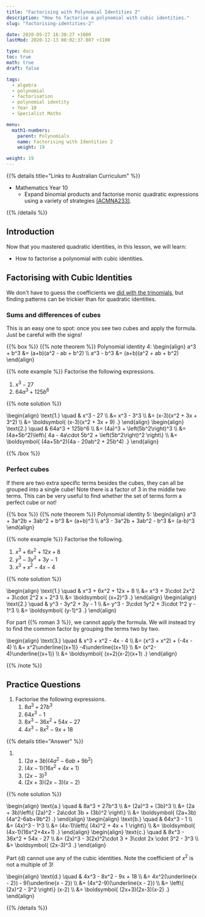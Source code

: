 ```yaml
---
title: "Factorising with Polynomial Identities 2"
description: "How to factorise a polynomial with cubic identities."
slug: "factorising-identities-2"

date: 2020-05-27 16:30:27 +1000
lastMod: 2020-12-13 08:02:37.087 +1100

type: docs
toc: true
math: true
draft: false

tags:
  - algebra
  - polynomial
  - factorisation
  - polynomial identity
  - Year 10
  - Specialist Maths

menu:
  math1-numbers:
    parent: Polynomials
    name: Factorising with Identities 2
    weight: 19

weight: 19
---
```


{{% details title="Links to Australian Curriculum" %}}

- Mathematics Year 10
  - Expand binomial products and factorise monic quadratic expressions using a variety of strategies [(ACMNA233)](https://www.australiancurriculum.edu.au/f-10-curriculum/mathematics/?strand=Number+and+Algebra&year=11761&elaborations=true&cd=ACMNA233).

{{% /details %}}

## Introduction

Now that you mastered quadratic identities, in this lesson, we will learn:

- How to factorise a polynomial with cubic identities.

## Factorising with Cubic Identities

We don't have to guess the coefficients we [did with the trinomials](../factorising-identities-1/#quadratic-trinomials), but finding patterns can be trickier than for quadratic identities.

### Sums and differences of cubes

This is an easy one to spot: once you see two cubes and apply the formula. Just be careful with the signs!

{{% box %}}
{{% note theorem %}} Polynomial identity 4:
\begin{align}
a^3 + b^3 &= (a+b)(a^2 - ab + b^2) \\\\
a^3 - b^3 &= (a+b)(a^2 + ab + b^2)
\end{align}

{{% note example %}}
Factorise the following expressions.

1. $x^3 - 27$
2. $64a^3 + 125b^6$

{{% note solution %}}

\begin{align}
\text{1.} \quad & x^3 - 27 \\\\
&= x^3 - 3^3 \\\\
&= (x-3)(x^2 + 3x + 3^2) \\\\
&= \boldsymbol{ (x-3)(x^2 + 3x + 9) .}
\end{align}
\begin{align}
\text{2.} \quad & 64a^3 + 125b^6 \\\\
&= (4a)^3 + \left(5b^2\right)^3 \\\\
&= (4a+5b^2)\left\\{ 4a - 4a\cdot 5b^2 + \left(5b^2\right)^2 \right\\} \\\\
&= \boldsymbol{ (4a+5b^2)(4a - 20ab^2 + 25b^4) .}
\end{align}

{{% /box %}}

### Perfect cubes

If there are two extra specific terms besides the cubes, they can all be grouped into a single cube! Note there is a factor of $3$ in the middle two terms. This can be very useful to find whether the set of terms form a perfect cube or not!

{{% box %}}
{{% note theorem %}} Polynomial identity 5:
\begin{align}
a^3 + 3a^2b + 3ab^2 + b^3 &= (a+b)^3 \\\\
a^3 - 3a^2b + 3ab^2 - b^3 &= (a-b)^3
\end{align}

{{% note example %}}
Factorise the following.

1. $x^3 + 6x^2 + 12x + 8$
2. $y^3 - 3y^2 + 3y - 1$
3. $x^3 + x^2 - 4x - 4$

{{% note solution %}}

\begin{align}
\text{1.} \quad & x^3 + 6x^2 + 12x + 8 \\\\
&= x^3 + 3\cdot 2x^2 + 3\cdot 2^2 x + 2^3 \\\\
&= \boldsymbol{ (x+2)^3 .}
\end{align}
\begin{align}
\text{2.} \quad & y^3 - 3y^2 + 3y - 1 \\\\
&= y^3 - 3\cdot 1y^2 + 3\cdot 1^2 y - 1^3 \\\\
&= \boldsymbol{ (y-1)^3 .}
\end{align}

For part {{% roman 3 %}}, we cannot apply the formula. We will instead try to find the common factor by grouping the terms two by two.

\begin{align}
\text{3.} \quad & x^3 + x^2 - 4x - 4 \\\\
&= (x^3 + x^2) + (-4x - 4) \\\\
&= x^2\underline{(x+1)} -4\underline{(x+1)} \\\\
&= (x^2-4)\underline{(x+1)} \\\\
&= \boldsymbol{ (x+2)(x-2)(x+1) .}
\end{align}

{{% /note %}}

## Practice Questions

1. Factorise the following expressions.
   1. $8a^3 + 27b^3$
   2. $64x^3 - 1$
   3. $8x^3 - 36x^2 + 54x - 27$
   4. $4x^3 - 8x^2 - 9x + 18$

{{% details title="Answer" %}}

1.  1. $(2a+3b)(4a^2-6ab+9b^2)$
    2. $(4x-1)(16x^2+4x+1)$
    3. $(2x-3)^3$
    4. $(2x+3)(2x-3)(x-2)$

{{% note solution %}}

\begin{align}
\text{a.} \quad & 8a^3 + 27b^3 \\\\
&= (2a)^3 + (3b)^3 \\\\
&= (2a + 3b)\left\\{ (2a)^2 - 2a\cdot 3b + (3b)^2 \right\\} \\\\
&= \boldsymbol{ (2a+3b)(4a^2-6ab+9b^2) .}
\end{align}
\begin{align}
\text{b.} \quad & 64x^3 - 1 \\\\
&= (4x)^3 - 1^3 \\\\
&= (4x-1)\left\\{ (4x)^2 + 4x + 1 \right\\} \\\\
&= \boldsymbol{ (4x-1)(16x^2+4x+1) .}
\end{align}
\begin{align}
\text{c.} \quad & 8x^3 - 36x^2 + 54x - 27 \\\\
&= (2x)^3 - 3(2x)^2\cdot 3 + 3\cdot 2x \cdot 3^2 - 3^3 \\\\
&= \boldsymbol{ (2x-3)^3 .}
\end{align}

Part (d) cannot use any of the cubic identities. Note the coefficient of $x^2$ is not a multiple of $3$!

\begin{align}
\text{d.} \quad & 4x^3 - 8x^2 - 9x + 18 \\\\
&= 4x^2(\underline{x - 2}) - 9(\underline{x - 2}) \\\\
&= (4x^2-9)(\underline{x - 2}) \\\\
&= \left\\{ (2x)^2 - 3^2 \right\\} (x-2) \\\\
&= \boldsymbol{ (2x+3)(2x-3)(x-2) .}
\end{align}

{{% /details %}}
